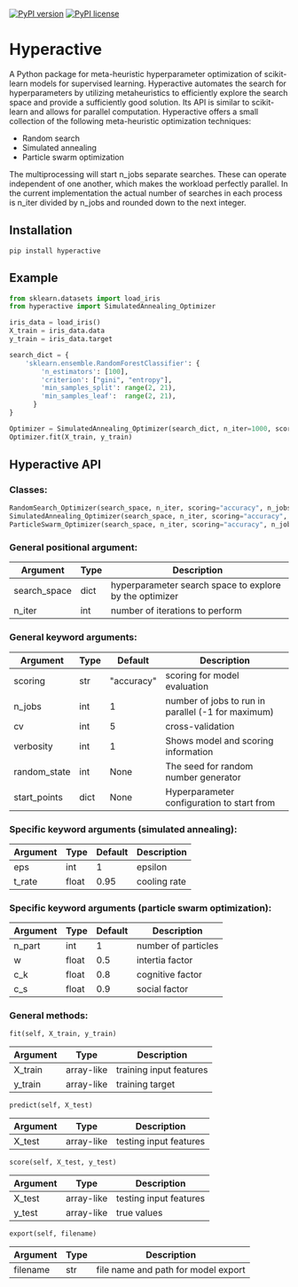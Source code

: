 [![PyPI version](https://img.shields.io/pypi/v/hyperactive.svg)](https://pypi.python.org/pypi/hyperactive)
[![PyPI license](https://img.shields.io/pypi/l/hyperactive.svg)](https://github.com/SimonBlanke/hyperactive/blob/master/LICENSE)


# Hyperactive
A Python package for meta-heuristic hyperparameter optimization of scikit-learn models for supervised learning. Hyperactive automates the search for hyperparameters by utilizing metaheuristics to efficiently explore the search space and provide a sufficiently good solution. Its API is similar to scikit-learn and allows for parallel computation. Hyperactive offers a small collection of the following meta-heuristic optimization techniques:
  - Random search
  - Simulated annealing
  - Particle swarm optimization

The multiprocessing will start n_jobs separate searches. These can operate independent of one another, which makes the workload perfectly parallel. In the current implementation the actual number of searches in each process is n_iter divided by n_jobs and rounded down to the next integer.


## Installation
```console
pip install hyperactive
```


## Example
```python
from sklearn.datasets import load_iris
from hyperactive import SimulatedAnnealing_Optimizer

iris_data = load_iris()
X_train = iris_data.data
y_train = iris_data.target

search_dict = {
    'sklearn.ensemble.RandomForestClassifier': {
        'n_estimators': [100],
        'criterion': ["gini", "entropy"],
        'min_samples_split': range(2, 21),
        'min_samples_leaf':  range(2, 21),
      }
}

Optimizer = SimulatedAnnealing_Optimizer(search_dict, n_iter=1000, scoring='accuracy', n_jobs=2)
Optimizer.fit(X_train, y_train)
```


## Hyperactive API

### Classes:
```python
RandomSearch_Optimizer(search_space, n_iter, scoring="accuracy", n_jobs=1, cv=5, verbosity=1, random_state=None, start_points=None)
SimulatedAnnealing_Optimizer(search_space, n_iter, scoring="accuracy", n_jobs=1, cv=5, verbosity=1, random_state=None, start_points=None, eps=1, t_rate=0.95)
ParticleSwarm_Optimizer(search_space, n_iter, scoring="accuracy", n_jobs=1, cv=5, verbosity=1, random_state=None, start_points=None, n_part=2, w=0.5, c_k=0.5, c_s=0.9)
```

### General positional argument:

| Argument | Type | Description |
| ------ | ------ | ------ |
| search_space  | dict | hyperparameter search space to explore by the optimizer |
| n_iter | int | number of iterations to perform |

### General keyword arguments:

| Argument | Type | Default | Description |
| ------ | ------ | ------ | ------ |
| scoring  | str | "accuracy" | scoring for model evaluation |
| n_jobs | int | 1 | number of jobs to run in parallel (-1 for maximum) |
| cv | int | 5 | cross-validation |
| verbosity | int | 1 | Shows model and scoring information |
| random_state | int | None | The seed for random number generator |
| start_points | dict | None | Hyperparameter configuration to start from |

### Specific keyword arguments (simulated annealing):

| Argument | Type | Default | Description |
| ------ | ------ | ------ | ------ |
| eps  | int | 1 | epsilon |
| t_rate | float | 0.95 | cooling rate  |

### Specific keyword arguments (particle swarm optimization):

| Argument | Type | Default | Description |
| ------ | ------ | ------ | ------ |
| n_part  | int | 1 | number of particles |
| w | float | 0.5 | intertia factor |
| c_k | float | 0.8 | cognitive factor |
| c_s | float | 0.9 | social factor |

### General methods:
```
fit(self, X_train, y_train)
```
| Argument | Type | Description |
| ------ | ------ | ------ |
| X_train  | array-like | training input features |
| y_train | array-like | training target |

```
predict(self, X_test)
```
| Argument | Type | Description |
| ------ | ------ | ------ |
| X_test  | array-like | testing input features |

```
score(self, X_test, y_test)
```
| Argument | Type | Description |
| ------ | ------ | ------ |
| X_test  | array-like | testing input features |
| y_test | array-like | true values |

```
export(self, filename)
```
| Argument | Type | Description |
| ------ | ------ | ------ |
| filename  | str | file name and path for model export |
